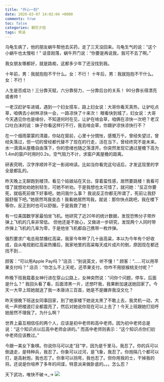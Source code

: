 ```yaml
---
title: "开心一刻"
date: 2020-03-07 14:02:04 +0800
comments: true
toc: false
categories: 朝花夕拾
tags: 笑话
---
```


乌龟生病了，他的朋友蜗牛帮他去买药，走了三天没回来。乌龟生气的说：“这个小蜗牛也太慢啦！”
话音刚落，蜗牛开门说：“你要是再说我，我可不去了啊。”

我女朋友哪都好，就是路痴，这都多少年了还没找到我。

十年前，男：我就抱抱不干什么。女：不行！ 十年后，男：我就抱抱不干什么。女：不行！<!--more-->

人生是否成功！三分靠天赋，六分靠努力，一分靠后台的关系！ 90分靠长得漂亮或者帅！

一老汉赶驴车进城，遇到一个妇女搭车，路上妇女说：大哥你看天真热，让驴吃点草，咱俩去小树林凉快一会，一路凉快了十来次！
眼看快到城了，妇女说：大哥今天遇见你也是缘份，不知道何时在见，让驴在啃会草，咱俩在凉快一次吧？老汉口吐白沫的说：妹子你看这样行不行，我去啃会草，你跟驴凉快凉快行不？

在一个烟雨蒙蒙的清晨，你站在窗前，心里十分惆怅，感慨万千。曾经失望过，曾经失落过，但一切的曾经都代替不了现在的行走，活在当下，曾经终究不是未来。
水一滴滴从屋檐自由落下，你的思绪也随之荡漾开。你突然发现它通过屋檐下高为1.4m的窗户时用时0.2s，空气阻力不计，求窗户离屋檐的距离。

研表究明，汉字序顺并不定一影阅响读。比如当你看完这句话后，才发这现里的字全是都乱的。

昨天晚上无聊跑到楼顶，看见个姑娘站在天台。穿着蛮性感，居然要跳楼！我看可惜了就想劝劝她别轻生，可她不听劝。于是我想也太可惜了，就问她：“反正你要死，就临死前做下好事吧。她问我什么事？
我说反正你都无所谓了，死前让我舒服舒服下吧。”她居然骂我变态！我看她居然骂我，就说：那你快点跳吧，我在楼下等你，反正到时也可以舒服。于是我救了她！

有一位美国数学家最怕坐飞机。他研究了近20年的统计数据，发现恐怖分子带炸弹上飞机的几率非常低。
但他还是不放心，又做进一步研究，发现两个人同时带炸弹上飞机的几率为零，于是他坐飞机都自己携带一枚炸弹。

强烈要求广电总局禁播红高粱，我家今年种了几十亩高粱，本以为今年有个好收成，自从电视剧红高粱热播后，我家地里的高粱每天成片成片的倒，原因现在都还找不到…

顾客：“可以用Apple Pay吗？”店员：“别说英文，听不懂！”
顾客：“……可以用苹果支付吗？”
店员：“你怎么不上天呢，还苹果支付。你咋不用猕猴桃支付呢？”

昨晚下班我载着女神行进在穿山公路上，女神突然说：“问你个问题，停车，后面是什么？”
我回头看了看，后面漆黑一片，还想吓我，我果断加速送她回家了。今天一大早上班她就送了我一本唐诗三百首，她是不是嫌弃我没文化？

昨天很晚下班送女同事回家，到了她家楼下她说太黑了不敢上去，我灵机一动，大吼一声把楼道灯全都震亮了，然后对她说你现在可以上去了！今天上班跟她打招呼她居然不理我了。为什么啊？

世界上最互相信任的两个人，应该是初中老师和高中老师。因为初中老师总是说：“这个知识点以后高中老师会讲的。”
而高中老师则表示：“这个知识点你们初中老师应该教过。”

今跟一美女下象棋。你说你马可以走“目”字，因为是千里马，我忍了。你的兵可以倒退走，是特种兵，我忍了。你象可以过河，是飞象，我忍了。你炮隔几个都可以打，是高射炮，我也忍了。你車可以拐弯，我也忍了。但你用我的士，干掉我的将。还说是你培养了多年的间谍，特意派来做卧底的。。。怎么忍？

天下武功，唯快不破→_→ ![](http://yidaospace.qiniudn.com/rabbit.gif)

